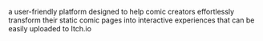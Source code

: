 a user-friendly platform designed to help comic creators effortlessly transform their static comic pages into interactive experiences that can be easily uploaded to Itch.io
